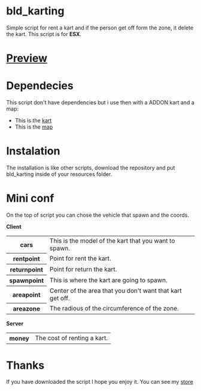 # bld_karting
Simple script for rent a kart and if the person get off form the zone, it delete the kart. 
This script is for **ESX**.

# <a href="https://streamable.com/o5xmbn" target="_blank">Preview</a>

# Dependecies
This script don't have dependencies but i use then with a ADDON kart and a map:
- This is the <a href="https://www.gta5-mods.com/vehicles/shifter-kart-125cc-addon-replace" target="_blank">kart</a>
- This is the <a href="https://forum.cfx.re/t/map-karting-track-race/2270220" target="_blank">map</a>

# Instalation
The installation is like other scripts, download the repository and put bld_karting inside of your resources folder.

# Mini conf
On the top of script you can chose the vehicle that spawn and the coords.

**Client**
<table>
  <tr>
    <th>cars</th>
    <td>This is the model of the kart that you want to spawn.</td>
  </tr>
  <tr>
    <th>rentpoint</th>
    <td>Point for rent the kart.</td>
  </tr>
  <tr>
    <th>returnpoint</th>
    <td>Point for return the kart.</td>
  </tr>
  <tr>
    <th>spawnpoint</th>
    <td>This is where the kart are going to spawn.</td>
  </tr>
  <tr>
    <th>areapoint</th>
    <td>Center of the area that you don't want that kart get off.</td>
  </tr>
  <tr>
    <th>areazone</th>
    <td>The radious of the circumference of the zone.</td>
  </tr>
</table>

**Server**
<table>
  <tr>
    <th>money</th>
    <td>The cost of renting a kart.</td>
  </tr>
</table>

# Thanks
If you have downloaded the script I hope you enjoy it. You can see my <a href="https://bardlaudian.tebex.io/">store</a>
